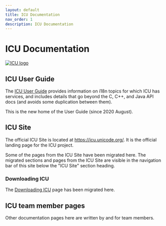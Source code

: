 ```yaml
---
layout: default
title: ICU Documentation
nav_order: 1
description: ICU Documentation
---
```


<!--
© 2020 and later: Unicode, Inc. and others.
License & terms of use: http://www.unicode.org/copyright.html
-->

# ICU Documentation

[![ICU logo](https://github.com/unicode-org/icu-docs/raw/main/img/iculogo_64.png)](https://icu.unicode.org/)

## ICU User Guide

The [ICU User Guide](./userguide) provides information on i18n topics for which ICU has services, and
includes details that go beyond the C, C++, and Java API docs (and avoids some duplication between them).

This is the new home of the User Guide (since 2020 August).

## ICU Site

The official ICU Site is located at https://icu.unicode.org/.
It is the official landing page for the ICU project.

Some of the pages from the ICU Site have been migrated here.
The migrated sections and pages from the ICU Site are visible in the navigation bar of this site below the "ICU Site" section heading.

### Downloading ICU

The [Downloading ICU](download) page has been migrated here.

## ICU team member pages

Other documentation pages here are written by and for team members.
